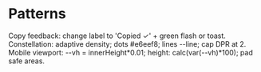 ﻿# Patterns

Copy feedback: change label to 'Copied ✓' + green flash or toast.
Constellation: adaptive density; dots #e6eef8; lines --line; cap DPR at 2.
Mobile viewport: --vh = innerHeight*0.01; height: calc(var(--vh)*100); pad safe areas.

